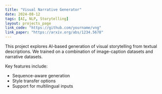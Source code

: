 ```yaml
---
title: "Visual Narrative Generator"
date: 2024-08-12
tags: [AI, NLP, Storytelling]
layout: projects_page
link_code: "https://github.com/yourname/vng"
link_paper: "https://arxiv.org/abs/1234.5678"
---
```


This project explores AI-based generation of visual storytelling from textual descriptions. We trained on a combination of image-caption datasets and narrative datasets.

Key features include:
- Sequence-aware generation
- Style transfer options
- Support for multilingual inputs